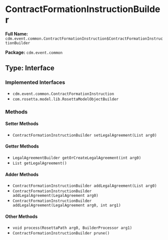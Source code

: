 # ContractFormationInstructionBuilder

**Full Name:** `cdm.event.common.ContractFormationInstruction$ContractFormationInstructionBuilder`

**Package:** `cdm.event.common`

## Type: Interface

### Implemented Interfaces

- `cdm.event.common.ContractFormationInstruction`
- `com.rosetta.model.lib.RosettaModelObjectBuilder`

### Methods

#### Setter Methods

- `ContractFormationInstructionBuilder setLegalAgreement(List arg0)`

#### Getter Methods

- `LegalAgreementBuilder getOrCreateLegalAgreement(int arg0)`
- `List getLegalAgreement()`

#### Adder Methods

- `ContractFormationInstructionBuilder addLegalAgreement(List arg0)`
- `ContractFormationInstructionBuilder addLegalAgreement(LegalAgreement arg0)`
- `ContractFormationInstructionBuilder addLegalAgreement(LegalAgreement arg0, int arg1)`

#### Other Methods

- `void process(RosettaPath arg0, BuilderProcessor arg1)`
- `ContractFormationInstructionBuilder prune()`

